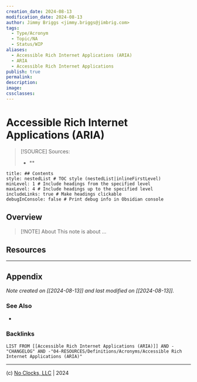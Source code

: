 ```yaml
---
creation_date: 2024-08-13
modification_date: 2024-08-13
author: Jimmy Briggs <jimmy.briggs@jimbrig.com>
tags:
  - Type/Acronym
  - Topic/NA
  - Status/WIP
aliases:
  - Accessible Rich Internet Applications (ARIA)
  - ARIA
  - Accessible Rich Internet Applications
publish: true
permalink:
description:
image:
cssclasses:
---
```


# Accessible Rich Internet Applications (ARIA)

> [!SOURCE] Sources:
> - **

```table-of-contents
title: ## Contents 
style: nestedList # TOC style (nestedList|inlineFirstLevel)
minLevel: 1 # Include headings from the specified level
maxLevel: 4 # Include headings up to the specified level
includeLinks: true # Make headings clickable
debugInConsole: false # Print debug info in Obsidian console
```

## Overview

> [!NOTE] About
> This note is about ...

## Resources

***

## Appendix

*Note created on [[2024-08-13]] and last modified on [[2024-08-13]].*

### See Also

- 

### Backlinks

```dataview
LIST FROM [[Accessible Rich Internet Applications (ARIA)]] AND -"CHANGELOG" AND -"04-RESOURCES/Definitions/Acronyms/Accessible Rich Internet Applications (ARIA)"
```

***

(c) [No Clocks, LLC](https://github.com/noclocks) | 2024


